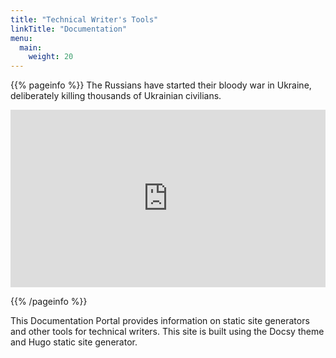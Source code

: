 ```yaml
---
title: "Technical Writer's Tools"
linkTitle: "Documentation"
menu:
  main:
    weight: 20
---
```


{{% pageinfo %}}
The Russians have started their bloody war in Ukraine, deliberately killing thousands of Ukrainian civilians.

<style>
.responsive-iframe-container {
    position: relative;
    overflow: hidden;
    padding-top: 56.25%; /* 16:9 Aspect Ratio */
}

.responsive-iframe-container iframe {
    position: absolute;
    top: 0;
    left: 0;
    width: 100%;
    height: 100%;
    border: 0;
}
</style>

<div class="responsive-iframe-container">
<iframe src="https://www.youtube.com/embed/LRWW6OHKWkY?si=qZ9eogOkrX2Bs4ea" title="YouTube video player" allow="accelerometer; autoplay; clipboard-write; encrypted-media; gyroscope; picture-in-picture; web-share" referrerpolicy="strict-origin-when-cross-origin" allowfullscreen></iframe>
</div>

{{% /pageinfo %}}

This Documentation Portal provides information on static site generators and other tools for technical writers. This site is built using the Docsy theme and Hugo static site generator.